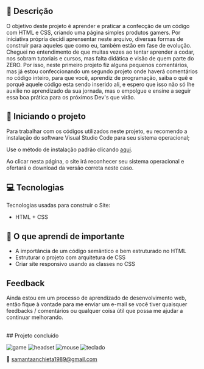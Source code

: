 
##  :memo: Descrição

O objetivo deste projeto é aprender e praticar a confecção de um código com HTML e CSS, criando uma página simples produtos gamers.
Por iniciativa própria decidi aprensentar neste arquivo, diversas formas de construir para aqueles que como eu, também estão em fase de evolução.
Cheguei no entendimento de que muitas vezes ao tentar aprender a codar, nos sobram tutoriais e cursos, mas falta didática e visão de quem parte do ZERO.
Por isso, neste primeiro projeto fiz alguns pequenos comentários, mas já estou confeccionando um segundo projeto onde haverá comentários no código inteiro, para que você, aprendiz de programação, saiba o quê e porquê aquele código esta sendo inserido ali, e espero que isso não só lhe auxilie no aprendizado da sua jornada, mas o empolgue e ensine a seguir essa boa prática para os próximos Dev's que virão.

## :running: Iniciando o projeto

Para trabalhar com os códigos utilizados neste projeto, eu recomendo a instalação do software Visual Studio Code para seu sistema operacional;

Use o método de instalação padrão clicando [aqui](https://code.visualstudio.com/).

Ao clicar nesta página, o site irá reconhecer seu sistema operacional e ofertará o download da versão correta neste caso.


## :computer: Tecnologias

Tecnologias usadas para construir o Site:

- HTML + CSS

## :notebook_with_decorative_cover: O que aprendi de importante

- A importância de um código semântico e bem estruturado no HTML
- Estruturar o projeto com arquitetura de CSS
- Criar site responsivo usando as classes no CSS

## Feedback
Ainda estou em um processo de aprendizado de desenvolvimento web, então fique à vontade para me enviar um e-mail se você tiver quaisquer feedbacks / comentários ou qualquer coisa útil que possa me ajudar a continuar melhorando.

<br>
## Projeto concluído

![game](https://user-images.githubusercontent.com/99623159/154178763-4d74d91d-9898-4496-aaed-193127a1b750.png)
![headset](https://user-images.githubusercontent.com/99623159/154178765-e45d4e3d-0d13-4acd-b533-572e7672b686.png)
![mouse](https://user-images.githubusercontent.com/99623159/154178767-16af5346-c98e-43c5-bf6d-504325052b61.png)
![teclado](https://user-images.githubusercontent.com/99623159/154178769-b39a9984-af7b-45d6-b401-80cd4baeb3c9.jpg)


:email: samantaanchieta1989@gmail.com
